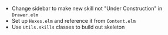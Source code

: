 * Change sidebar to make new skill not "Under Construction" in `Drawer.elm`
* Set up `Hexes.elm` and reference it from `Content.elm`
* Use `Utils.skills` classes to build out skeleton